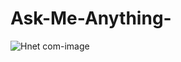 # Ask-Me-Anything-

![Hnet com-image](https://user-images.githubusercontent.com/60261673/114539703-5fa84480-9c72-11eb-9485-a99d48402395.gif)
